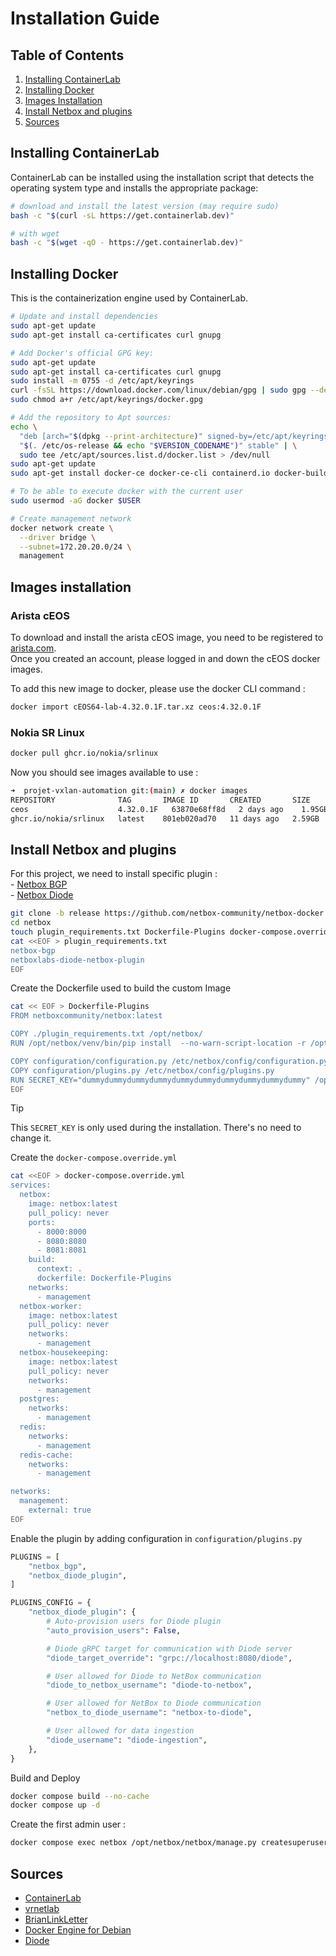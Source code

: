 # Installation Guide

## Table of Contents

1. [Installing ContainerLab](#installing-containerlab)
2. [Installing Docker](#installing-docker)
3. [Images Installation](#images-installation)
4. [Install Netbox and plugins](#install-netbox-and-plugins)
5. [Sources](#sources)

## Installing ContainerLab

ContainerLab can be installed using the installation script that detects the operating system type and installs the appropriate package:

```bash
# download and install the latest version (may require sudo)
bash -c "$(curl -sL https://get.containerlab.dev)"

# with wget
bash -c "$(wget -qO - https://get.containerlab.dev)"
```

## Installing Docker

This is the containerization engine used by ContainerLab.

```bash
# Update and install dependencies
sudo apt-get update
sudo apt-get install ca-certificates curl gnupg

# Add Docker's official GPG key:
sudo apt-get update
sudo apt-get install ca-certificates curl gnupg
sudo install -m 0755 -d /etc/apt/keyrings
curl -fsSL https://download.docker.com/linux/debian/gpg | sudo gpg --dearmor -o /etc/apt/keyrings/docker.gpg
sudo chmod a+r /etc/apt/keyrings/docker.gpg

# Add the repository to Apt sources:
echo \
  "deb [arch="$(dpkg --print-architecture)" signed-by=/etc/apt/keyrings/docker.gpg] https://download.docker.com/linux/debian \
  "$(. /etc/os-release && echo "$VERSION_CODENAME")" stable" | \
  sudo tee /etc/apt/sources.list.d/docker.list > /dev/null
sudo apt-get update
sudo apt-get install docker-ce docker-ce-cli containerd.io docker-buildx-plugin docker-compose-plugin

# To be able to execute docker with the current user
sudo usermod -aG docker $USER

# Create management network 
docker network create \
  --driver bridge \
  --subnet=172.20.20.0/24 \
  management
```

## Images installation

### Arista cEOS

To download and install the arista cEOS image, you need to be registered to [arista.com](https://www.arista.com/en/support/software-download).  
Once you created an account, please logged in and down the cEOS docker images.  

To add this new image to docker, please use the docker CLI command :

```bash
docker import cEOS64-lab-4.32.0.1F.tar.xz ceos:4.32.0.1F
```

### Nokia SR Linux

```bash
docker pull ghcr.io/nokia/srlinux
```

Now you should see images available to use :

```bash
➜  projet-vxlan-automation git:(main) ✗ docker images
REPOSITORY              TAG       IMAGE ID       CREATED       SIZE
ceos                    4.32.0.1F   63870e68ff8d   2 days ago    1.95GB
ghcr.io/nokia/srlinux   latest    801eb020ad70   11 days ago   2.59GB
```

## Install Netbox and plugins

  For this project, we need to install specific plugin :  
    - [Netbox BGP](https://github.com/netbox-community/netbox-bgp)  
    - [Netbox Diode](https://github.com/netboxlabs/diode)

  ```bash
  git clone -b release https://github.com/netbox-community/netbox-docker.git netbox
  cd netbox
  touch plugin_requirements.txt Dockerfile-Plugins docker-compose.override.yml
  cat <<EOF > plugin_requirements.txt
  netbox-bgp
  netboxlabs-diode-netbox-plugin
  EOF
  ```

  Create the Dockerfile used to build the custom Image

  ```bash
  cat << EOF > Dockerfile-Plugins
  FROM netboxcommunity/netbox:latest

  COPY ./plugin_requirements.txt /opt/netbox/
  RUN /opt/netbox/venv/bin/pip install  --no-warn-script-location -r /opt/netbox/plugin_requirements.txt

  COPY configuration/configuration.py /etc/netbox/config/configuration.py
  COPY configuration/plugins.py /etc/netbox/config/plugins.py
  RUN SECRET_KEY="dummydummydummydummydummydummydummydummydummydummy" /opt/netbox/venv/bin/python /opt/netbox/netbox/manage.py collectstatic --no-input
  EOF
  ```

  > [!TIP]  
  > This `SECRET_KEY` is only used during the installation. There's no need to change it.

  Create the `docker-compose.override.yml`

  ```bash
  cat <<EOF > docker-compose.override.yml
  services:
    netbox:
      image: netbox:latest
      pull_policy: never
      ports:
        - 8000:8000
        - 8080:8080
        - 8081:8081
      build:
        context: .
        dockerfile: Dockerfile-Plugins
      networks:
        - management
    netbox-worker:
      image: netbox:latest
      pull_policy: never
      networks:
        - management
    netbox-housekeeping:
      image: netbox:latest
      pull_policy: never
      networks:
        - management
    postgres:
      networks:
        - management
    redis:
      networks:
        - management
    redis-cache:
      networks:
        - management

  networks:
    management:
      external: true
  EOF
  ```

  Enable the plugin by adding configuration in `configuration/plugins.py`

  ```python
  PLUGINS = [
      "netbox_bgp",
      "netbox_diode_plugin",
  ]

  PLUGINS_CONFIG = {
      "netbox_diode_plugin": {
          # Auto-provision users for Diode plugin
          "auto_provision_users": False,

          # Diode gRPC target for communication with Diode server
          "diode_target_override": "grpc://localhost:8080/diode",

          # User allowed for Diode to NetBox communication
          "diode_to_netbox_username": "diode-to-netbox",

          # User allowed for NetBox to Diode communication
          "netbox_to_diode_username": "netbox-to-diode",

          # User allowed for data ingestion
          "diode_username": "diode-ingestion",
      },
  }
  ```

  Build and Deploy

  ```bash
  docker compose build --no-cache
  docker compose up -d
  ```

  Create the first admin user :

  ```bash
  docker compose exec netbox /opt/netbox/netbox/manage.py createsuperuser
  ```

## Sources

- [ContainerLab](https://containerlab.dev/install/)
- [vrnetlab](https://containerlab.dev/manual/vrnetlab/#vrnetlab)
- [BrianLinkLetter](https://www.brianlinkletter.com/2019/03/vrnetlab-emulate-networks-using-kvm-and-docker/)
- [Docker Engine for Debian](https://docs.docker.com/engine/install/debian/)
- [Diode](https://github.com/netboxlabs/diode?tab=readme-ov-file)
